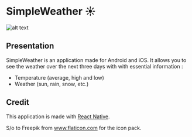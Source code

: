 # SimpleWeather :sunny:

![alt text](https://github.com/renadr/SimpleWeather/blob/master/icons/logo.png "Logo SimpleWeather")

## Presentation

SimpleWeather is an application made for Android and iOS. It allows you to see the weather over the next three days with with essential information :
- Temperature (average, high and low)
- Weather (sun, rain, snow, etc.)
 
 ## Credit
 
 This application is made with [React Native](https://facebook.github.io/react-native/). 
 
 S/o to Freepik from www.flaticon.com for the icon pack.
